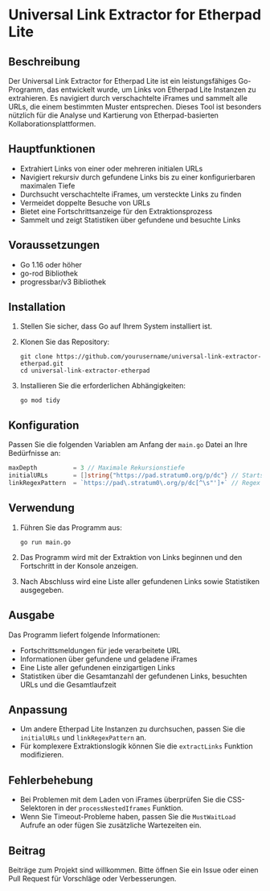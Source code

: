 # Universal Link Extractor for Etherpad Lite

## Beschreibung

Der Universal Link Extractor for Etherpad Lite ist ein leistungsfähiges Go-Programm, das entwickelt wurde, um Links von Etherpad Lite Instanzen zu extrahieren. Es navigiert durch verschachtelte iFrames und sammelt alle URLs, die einem bestimmten Muster entsprechen. Dieses Tool ist besonders nützlich für die Analyse und Kartierung von Etherpad-basierten Kollaborationsplattformen.

## Hauptfunktionen

- Extrahiert Links von einer oder mehreren initialen URLs
- Navigiert rekursiv durch gefundene Links bis zu einer konfigurierbaren maximalen Tiefe
- Durchsucht verschachtelte iFrames, um versteckte Links zu finden
- Vermeidet doppelte Besuche von URLs
- Bietet eine Fortschrittsanzeige für den Extraktionsprozess
- Sammelt und zeigt Statistiken über gefundene und besuchte Links

## Voraussetzungen

- Go 1.16 oder höher
- go-rod Bibliothek
- progressbar/v3 Bibliothek

## Installation

1. Stellen Sie sicher, dass Go auf Ihrem System installiert ist.

2. Klonen Sie das Repository:
   ```
   git clone https://github.com/yourusername/universal-link-extractor-etherpad.git
   cd universal-link-extractor-etherpad
   ```

3. Installieren Sie die erforderlichen Abhängigkeiten:
   ```
   go mod tidy
   ```

## Konfiguration

Passen Sie die folgenden Variablen am Anfang der `main.go` Datei an Ihre Bedürfnisse an:

```go
maxDepth          = 3 // Maximale Rekursionstiefe
initialURLs       = []string{"https://pad.stratum0.org/p/dc"} // Startseiten
linkRegexPattern  = `https://pad\.stratum0\.org/p/dc[^\s"']+` // Regex für zu extrahierende Links
```

## Verwendung

1. Führen Sie das Programm aus:
   ```
   go run main.go
   ```

2. Das Programm wird mit der Extraktion von Links beginnen und den Fortschritt in der Konsole anzeigen.

3. Nach Abschluss wird eine Liste aller gefundenen Links sowie Statistiken ausgegeben.

## Ausgabe

Das Programm liefert folgende Informationen:

- Fortschrittsmeldungen für jede verarbeitete URL
- Informationen über gefundene und geladene iFrames
- Eine Liste aller gefundenen einzigartigen Links
- Statistiken über die Gesamtanzahl der gefundenen Links, besuchten URLs und die Gesamtlaufzeit

## Anpassung

- Um andere Etherpad Lite Instanzen zu durchsuchen, passen Sie die `initialURLs` und `linkRegexPattern` an.
- Für komplexere Extraktionslogik können Sie die `extractLinks` Funktion modifizieren.

## Fehlerbehebung

- Bei Problemen mit dem Laden von iFrames überprüfen Sie die CSS-Selektoren in der `processNestedIframes` Funktion.
- Wenn Sie Timeout-Probleme haben, passen Sie die `MustWaitLoad` Aufrufe an oder fügen Sie zusätzliche Wartezeiten ein.

## Beitrag

Beiträge zum Projekt sind willkommen. Bitte öffnen Sie ein Issue oder einen Pull Request für Vorschläge oder Verbesserungen.
